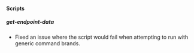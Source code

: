 
#### Scripts

##### get-endpoint-data

- Fixed an issue where the script would fail when attempting to run with generic command brands.
